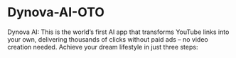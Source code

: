 # Dynova-AI-OTO
Dynova AI: This is the world’s first AI app that transforms YouTube links into your own, delivering thousands of clicks without paid ads – no video creation needed. Achieve your dream lifestyle in just three steps:
